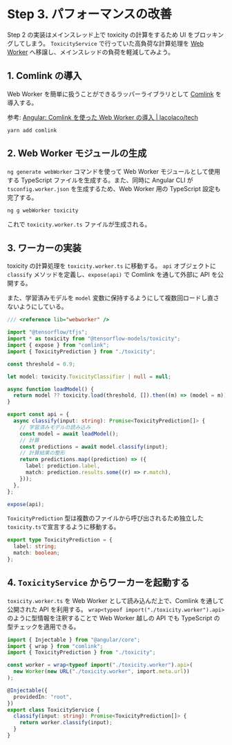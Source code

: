 # Step 3. パフォーマンスの改善

Step 2 の実装はメインスレッド上で toxicity の計算をするため UI をブロッキングしてしまう。
`ToxicityService` で行っていた高負荷な計算処理を [Web Worker](https://developer.mozilla.org/ja/docs/Web/API/Web_Workers_API/Using_web_workers) へ移譲し、メインスレッドの負荷を軽減してみよう。

## 1. Comlink の導入

Web Worker を簡単に扱うことができるラッパーライブラリとして [Comlink](https://github.com/GoogleChromeLabs/comlink) を導入する。

参考: [Angular: Comlink を使った Web Worker の導入 \| lacolaco/tech](https://blog.lacolaco.net/2021/05/enjoyable-webworkers-in-angular.ja/)

```shell
yarn add comlink
```

## 2. Web Worker モジュールの生成

`ng generate webWorker` コマンドを使って Web Worker モジュールとして使用する TypeScript ファイルを生成する。また、同時に Angular CLI が `tsconfig.worker.json` を生成するため、Web Worker 用の TypeScript 設定も完了する。

```
ng g webWorker toxicity
```

これで `toxicity.worker.ts` ファイルが生成される。

## 3. ワーカーの実装

toxicity の計算処理を `toxicity.worker.ts` に移動する。 `api` オブジェクトに `classify` メソッドを定義し、`expose(api)` で Comlink を通して外部に API を公開する。

また、学習済みモデルを `model` 変数に保持するようにして複数回ロードし直さないようにしている。

```ts
/// <reference lib="webworker" />

import "@tensorflow/tfjs";
import * as toxicity from "@tensorflow-models/toxicity";
import { expose } from "comlink";
import { ToxicityPrediction } from "./toxicity";

const threshold = 0.9;

let model: toxicity.ToxicityClassifier | null = null;

async function loadModel() {
  return model ?? toxicity.load(threshold, []).then((m) => (model = m));
}

export const api = {
  async classify(input: string): Promise<ToxicityPrediction[]> {
    // 学習済みモデルの読み込み
    const model = await loadModel();
    // 計算
    const predictions = await model.classify(input);
    // 計算結果の整形
    return predictions.map((prediction) => ({
      label: prediction.label,
      match: prediction.results.some((r) => r.match),
    }));
  },
};

expose(api);
```

`ToxicityPrediction` 型は複数のファイルから呼び出されるため独立した `toxicity.ts`で宣言するように移動する。

```ts
export type ToxicityPrediction = {
  label: string;
  match: boolean;
};
```

## 4. `ToxicityService` からワーカーを起動する

`toxicity.worker.ts` を Web Worker として読み込んだ上で、Comlink を通して公開された API を利用する。
`wrap<typeof import("./toxicity.worker").api>` のように型情報を注釈することで Web Worker 越しの API でも TypeScript の型チェックを適用できる。

```ts
import { Injectable } from "@angular/core";
import { wrap } from "comlink";
import { ToxicityPrediction } from "./toxicity";

const worker = wrap<typeof import("./toxicity.worker").api>(
  new Worker(new URL("./toxicity.worker", import.meta.url))
);

@Injectable({
  providedIn: "root",
})
export class ToxicityService {
  classify(input: string): Promise<ToxicityPrediction[]> {
    return worker.classify(input);
  }
}
```
